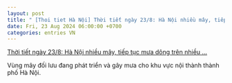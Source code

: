 ```yaml
---
layout: post
title: " [Thoi tiet Hà Nội] Thời tiết ngày 23/8: Hà Nội nhiều mây, tiếp tục mưa dông trên nhiều ..."
date: Fri, 23 Aug 2024 06:00:00 +0700
categories: entries VN
---
```

[Thời tiết ngày 23/8: Hà Nội nhiều mây, tiếp tục mưa dông trên nhiều ...](https://baotintuc.vn/van-de-quan-tam/thoi-tiet-ngay-238-ha-noi-nhieu-may-tiep-tuc-mua-dong-tren-nhieu-khu-vuc-20240823062042828.htm)

Vùng mây đối lưu đang phát triển và gây mưa cho khu vực nội thành thành phố Hà Nội.

